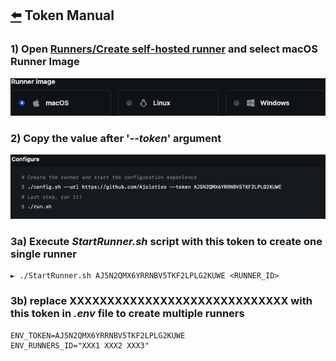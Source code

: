 ## [⬅️](./../README.md) Token Manual

### 1) Open [Runners/Create self-hosted runner](https://github.com/organizations/Ajolotios/settings/actions/runners/new) and select macOS Runner Image 

![macOS Runner Image](./img/img_0004.png)

### 2) Copy the value after '_--token_' argument

![Copy Token ID](./img/img_0005.png)

### 3a) Execute _StartRunner.sh_ script with this token to create one single runner
```terminal
► ./StartRunner.sh AJ5N2QMX6YRRNBV5TKF2LPLG2KUWE <RUNNER_ID>
```

### 3b) replace XXXXXXXXXXXXXXXXXXXXXXXXXXXXX with this token in _.env_ file to create multiple runners
```terminal
ENV_TOKEN=AJ5N2QMX6YRRNBV5TKF2LPLG2KUWE
ENV_RUNNERS_ID="XXX1 XXX2 XXX3"
```

